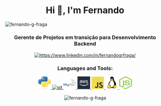 <h1 align="center">Hi 👋, I'm Fernando</h1>
<p align="left"> <img src="https://komarev.com/ghpvc/?username=fernando-g-fraga&amp;label=Visitantes&amp;color=0e75b6&amp;style=flat" alt="fernando-g-fraga" /> </p>
<h3 align="center">Gerente de Projetos em transição para Desenvolvimento Backend</h3>
<p align="center">
<a href="https://www.linkedin.com/in/fernandogrfraga/" target="blank"><img align="center" src="https://raw.githubusercontent.com/rahuldkjain/github-profile-readme-generator/master/src/images/icons/Social/linked-in-alt.svg" alt="https://www.linkedin.com/in/fernandogrfraga/" height="30" width="40" /></a>
</p>
<h3 align="center">Languages and Tools:</h3>
<p align="center">
    <!--- PYTHON --->
    <a href="https://www.python.org" target="_blank" rel="noreferrer"> <img src="./svg/python-icon.svg" alt="python" width="40" height="40"/> 
    </a> 
    <!--- GIT --->
    <a href="https://git-scm.com/" target="_blank" rel="noreferrer"> <img src="https://www.vectorlogo.zone/logos/git-scm/git-scm-icon.svg" alt="git" width="40" height="40"/> 
    </a> 
    <!--- MYSQL --->
    <a href="https://www.mysql.com/" target="_blank" rel="noreferrer"> <img src="https://raw.githubusercontent.com/devicons/devicon/master/icons/mysql/mysql-original-wordmark.svg" alt="mysql" width="40" height="40"/> 
    </a> 
    <!--- AWS --->
    <a href="https://aws.amazon.com" target="_blank" rel="noreferrer"> <img src="./svg/aws-icon.svg" alt="aws" width="40" height="40"/> 
    </a>
    <!--- JS --->
    <a href="https://developer.mozilla.org/en-US/docs/Web/JavaScript" target="_blank" rel="noreferrer"> <img src="https://raw.githubusercontent.com/devicons/devicon/master/icons/javascript/javascript-original.svg" alt="javascript" width="40" height="40"/> 
    </a> 
    <!--- LINUX --->
    <a href="https://www.linux.org/" target="_blank" rel="noreferrer"> <img src="https://raw.githubusercontent.com/devicons/devicon/master/icons/linux/linux-original.svg" alt="linux" width="40" height="40"/> 
    <!--- NODEJS --->
    <a href="https://nodejs.org" target="_blank" rel="noreferrer"> <img src="./svg/nodejs-icon.svg" alt="nodejs" width="40" height="40"/> 
    </a> 
    <!--- DJANGO 
    <a href="https://www.djangoproject.com/" target="_blank" rel="noreferrer"> <img src="./svg/django-icon.svg" alt="django" width="40" height="40"/> 
    </a>
    --->
    </a> 
    <!--- DOCKER
    <a href="https://www.docker.com/" target="_blank" rel="noreferrer"> <img src="https://raw.githubusercontent.com/devicons/devicon/master/icons/docker/docker-original-wordmark.svg" alt="docker" width="40" height="40"/> 
    </a>
    --->
    <!--- EXPRESSJS
    <a href="https://expressjs.com" target="_blank" rel="noreferrer"> <img src="./svg/expressjs-icon.svg" alt="express" width="40" height="40"/> 
    </a> 
     --->
    <!--- MONGODB
    <a href="https://www.mongodb.com/" target="_blank" rel="noreferrer"> <img src="./svg/mongodb-icon.svg" alt="mongodb" width="40" height="40"/> 
    </a>
    --->
    <!--- NGINX
    <a href="https://www.nginx.com" target="_blank" rel="noreferrer"> <img src="https://raw.githubusercontent.com/devicons/devicon/master/icons/nginx/nginx-original.svg" alt="nginx" width="40" height="40"/>
    </a> 
    --->
    <!--- POSTGRESQL
    <a href="https://www.postgresql.org" target="_blank" rel="noreferrer"> <img src="./svg/postgresql-icon.svg" alt="postgresql" width="40" height="40"/> 
    </a> 
     --->
    <!--- TS
    <a href="https://www.typescriptlang.org/" target="_blank" rel="noreferrer"> <img src="https://raw.githubusercontent.com/devicons/devicon/master/icons/typescript/typescript-original.svg" alt="typescript" width="40" height="40"/> 
    </a> 
     --->
</p>

<p align="center"><img align="center" src="https://github-readme-streak-stats.herokuapp.com/?user=fernando-g-fraga&amp;theme=dark" alt="fernando-g-fraga" /></p>
